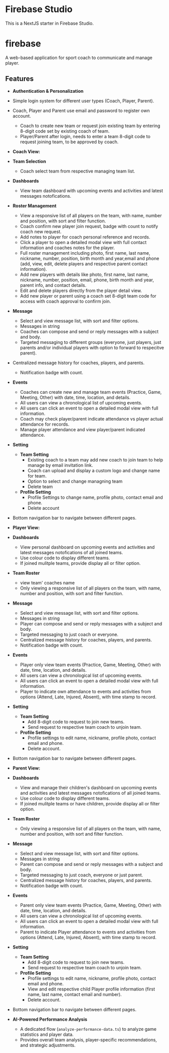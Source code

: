 # Firebase Studio

This is a NextJS starter in Firebase Studio.

# firebase

A web-based application for sport coach to communicate and manage player. 

## Features

- **Authentication & Personalization**
 - Simple login system for different user types (Coach, Player, Parent).
 - Coach, Player and Parent use email and password to register own account.
   - Coach to create new team or request join existing team by entering 8-digit code set by existing coach of team.
   - Player/Parent after login, needs to enter a team 8-digit code to request joining team, to be approved by coach. 
  
- **Coach View:**
 - **Team Selection**
   - Coach select team from respective managing team list.
 - **Dashboards**
   - View team dashboard with upcoming events and activities and latest messages notofications.
 - **Roster Management**
   - View a responsive list of all players on the team, with name, number and position, with sort and filter function.
   - Coach confirm new player join request, badge with count to notify coach new request.
   - Add notes to player for coach personal reference and records.
   - Click a player to open a detailed modal view with full contact information and coaches notes for the player.
    - Full roster management including photo, first name, last name, nickname, number, position, birth month and year,email and phone (add, view, edit, delete players and respective parent contact information).
   - Add new players with details like photo, first name, last name, nickname, number, position, email, phone, birth month and year, parent info, and contact details.
   - Edit and delete players directly from the player detail view.
   - Add new player or parent using a coach set 8-digit team code for access with coach approval to confirm join. 
 - **Message**
   - Select and view message list, with sort and filter options.
   - Messages in string
   - Coaches can compose and send or reply messages with a subject and body.
   - Targeted messaging to different groups (everyone, just players, just parents and/or individual players with option to forward to respecitve parent).
  - Centralized message history for coaches, players, and parents.
    - Notification badge with count.
 - **Events**
   - Coaches can create new and manage team events (Practice, Game, Meeting, Other) with date, time, location, and details.
   - All users can view a chronological list of upcoming events.
   - All users can click an event to open a detailed modal view with full information.
   - Coach may check player/parent indicate attendance vs player actual attendance for records.
   - Manage player attendance and view player/parent indicated attendance.
 - **Setting**
   - **Team Setting**
     - Existing coach to a team may add new coach to join team to help manage by email invitation link. 
     - Coach can upload and display a custom logo and change name for team.
     - Option to select and change managning team
     - Delete team
   - **Profile Setting**
     - Profile Settings to change name, profile photo, contact email and phone.
     - Delete account
 - Bottom navigation bar to navigate between different pages.

- **Player View:**
 - **Dashboards**
   - View personal dashboard on upcoming events and activities and latest messages notofications of all joined teams.
   - Use colour code to display different teams.
   - If joined mulitple teams, provide display all or filter option.
 - **Team Roster**    
   - view team' coaches name
   - Only viewing a responsive list of all players on the team, with name, number and position, with sort and filter function. 
 - **Message**
   - Select and view message list, with sort and filter options.
   - Messages in string
   - Player can compose and send or reply messages with a subject and body.
   - Targeted messaging to just coach or everyone.
   - Centralized message history for coaches, players, and parents.
   - Notification badge with count.
 - **Events**
   - Player only view team events (Practice, Game, Meeting, Other) with date, time, location, and details.
   - All users can view a chronological list of upcoming events.
   - All users can click an event to open a detailed modal view with full information.
   - Player to indicate own attendance to events and activities from options (Attend, Late, Injured, Absent), with time stamp to record.
 - **Setting**
   - **Team Setting**
     - Add 8-digit code to request to join new teams.
     - Send request to respective team coach to unjoin team.
   - **Profile Setting**
     - Profile settings to edit name, nickname, profile photo, contact email and phone.
     - Delete account.
 - Bottom navigation bar to navigate between different pages.
 
- **Parent View:**
 - **Dashboards**
   - View and manage their children's dashboard on upcoming events and activities and latest messages notofications of all joined teams.
   - Use colour code to display different teams.
   - If joined mulitple teams or have children, provide display all or filter option. 
 - **Team Roster**    
   - Only viewing a responsive list of all players on the team, with name, number and position, with sort and filter function. 
 - **Message**
   - Select and view message list, with sort and filter options.
   - Messages in string
   - Parent can compose and send or reply messages with a subject and body.
   - Targeted messaging to just coach, everyone or just parent.
   - Centralized message history for coaches, players, and parents.
   - Notification badge with count.
 - **Events**
   - Parent only view team events (Practice, Game, Meeting, Other) with date, time, location, and details.
   - All users can view a chronological list of upcoming events.
   - All users can click an event to open a detailed modal view with full information.
   - Parent to indicate Player attendance to events and activities from options (Attend, Late, Injured, Absent), with time stamp to record.
 - **Setting**
   - **Team Setting**
     - Add 8-digit code to request to join new teams.
     - Send request to respective team coach to unjoin team.
   - **Profile Setting**
     - Profile settings to edit name, nickname, profile photo, contact email and phone.
     - View and edit respective child Player profile information (first name, last name, contact email and number).
     - Delete account.
- Bottom navigation bar to navigate between different pages.

- **AI-Powered Performance Analysis**
  - A dedicated flow (`analyze-performance-data.ts`) to analyze game statistics and player data.
  - Provides overall team analysis, player-specific recommendations, and strategic adjustments.

